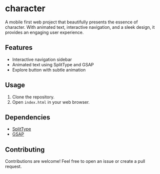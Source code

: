 # character 

A mobile first web project that beautifully presents the essence of character. With animated text, interactive navigation, and a sleek design, it provides an engaging user experience.

## Features

- Interactive navigation sidebar
- Animated text using SplitType and GSAP
- Explore button with subtle animation

## Usage

1. Clone the repository.
2. Open `index.html` in your web browser.

## Dependencies

- [SplitType](https://github.com/shshaw/SplitType)
- [GSAP](https://greensock.com/gsap/)

## Contributing

Contributions are welcome! Feel free to open an issue or create a pull request.
